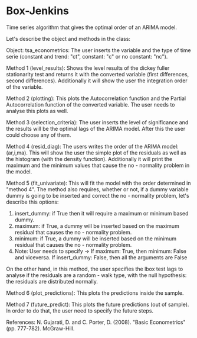 # Box-Jenkins
Time series algorithm that gives the optimal order of an ARIMA model.

Let's describe the object and methods in the class:

Object: tsa_econometrics: The user inserts the variable and the type of time serie (constant and trend: "ct", constant: "c" or no constant: "nc").

Method 1 (level_results): Shows the level results of the dickey fuller stationarity test and returns it with the converted variable (first differences, second differences). Additionally it will show the user the integration order of the variable.

Method 2 (plotting): This plots the Autocorrelation function and the Partial Autocorrelation function of the converted variable. The user needs to analyse this plots as well.

Method 3 (selection_criteria): The user inserts the level of significance and the results will be the optimal lags of the ARIMA model. After this the user could choose any of them.

Method 4 (resid_diag): The users writes the order of the ARIMA model: (ar,i,ma). This will show the user the simple plot of the residuals as well as the histogram (with the density function). Additionally it will print the maximum and the minimum values that cause the no - normality problem in the model.

Method 5 (fit_univariate): This will fit the model with the order determined in "method 4". The method also requires, whether or not, if a dummy variable dummy is going to be inserted and correct the no - normality problem, let's describe this options:

  1. insert_dummy: if True then it will require a maximum or minimum based dummy.
  2. maximum: if True, a dummy will be inserted based on the maximum residual that causes the no - normality problem.
  3. minimum: if True, a dummy will be inserted based on the minimum residual that causes the no - normality problem.
  4. Note: User needs to specify -> If maximum: True, then minimum: False and viceversa. If insert_dummy: False, then all the arguments are False

On the other hand, in this method, the user specifies the lbox test lags to analyse if the residuals are a random - walk type, with the null hypothesis: the residuals are distributed normally.

Method 6 (plot_predictions): This plots the predictions inside the sample.

Method 7 (future_predict): This plots the future predictions (out of sample). In order to do that, the user need to specify the future steps.

References:
N. Gujarati, D. and C. Porter, D. (2008). "Basic Econometrics" (pp. 777-782). McGraw-Hill.
